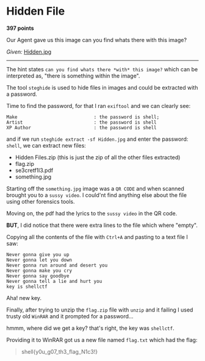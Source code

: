 # Hidden File

**397 points**

Our Agent gave us this image can you find whats there with this image?

_Given:_ [Hidden.jpg](https://github.com/LeonGurin/Shell-CTF-2022/blob/main/Hidden%20File/Hidden.jpg)

___

The hint states `can you find whats there *with* this image?` which can be interpreted as, "there is something within the image".

The tool `steghide` is used to hide files in images and could be extracted with a password.

Time to find the password, for that I ran `exiftool` and we can clearly see:

```
Make                            : the password is shell;
Artist                          : the password is shell
XP Author                       : the password is shell
```

and if we run `steghide extract -sf Hidden.jpg`
and enter the password: `shell`, we can extract new files:

* Hidden Files.zip (this is just the zip of all the other files extracted)
* flag.zip
* se3cretf1l3.pdf
* something.jpg

Starting off the `something.jpg` image was a `QR CODE` and when scanned brought you to a `sussy video`. I could'nt find anything else about the file using other forensics tools.

Moving on, the pdf had the lyrics to the `sussy video` in the QR code. 

**BUT**, I did notice that there were extra lines to the file which where "empty".

Copying all the contents of the file with `Ctrl+A` and pasting to a text file I saw:

```
Never gonna give you up 
Never gonna let you down 
Never gonna run around and desert you 
Never gonna make you cry 
Never gonna say goodbye 
Never gonna tell a lie and hurt you 
key is shellctf 
```

Aha! new key.

Finally, after trying to unzip the `flag.zip` file with `unzip` and it failing I used trusty old `WinRAR` and it prompted for a password...

hmmm, where did we get a key? that's right, the key was `shellctf`.

Providing it to WinRAR got us a new file named `flag.txt` which had the flag:

>shell{y0u_g07_th3_flag_N1c3!}
